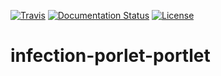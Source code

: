 [![Travis](http://img.shields.io/travis/csgf/infectionModel-portlet/master.png)](https://travis-ci.org/csgf/infectionModel-portlet)
[![Documentation Status](https://readthedocs.org/projects/csgf/badge/?version=latest)](http://csgf.readthedocs.org)
[![License](https://img.shields.io/github/license/csgf/infectionModel-portlet.svg?style?flat)](http://www.apache.org/licenses/LICENSE-2.0.txt)

# infection-porlet-portlet
